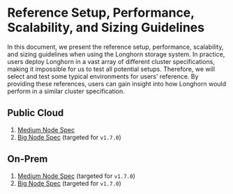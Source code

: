 # Reference Setup, Performance, Scalability, and Sizing Guidelines

In this document, we present the reference setup, performance, scalability, and sizing guidelines when using the Longhorn storage system. 
In practice, users deploy Longhorn in a vast array of different cluster specifications, making it impossible for us to test all potential setups. 
Therefore, we will select and test some typical environments for users' reference. 
By providing these references, users can gain insight into how Longhorn would perform in a similar cluster specification.

## Public Cloud 
1. [Medium Node Spec](./public-cloud/medium-node-spec.md)
1. [Big Node Spec](./public-cloud/big-node-spec.md) (targeted for `v1.7.0`)

## On-Prem 
1. [Medium Node Spec](./on-prem/medium-node-spec.md) (targeted for `v1.7.0`)
1. [Big Node Spec](./on-prem/big-node-spec.md) (targeted for `v1.7.0`)